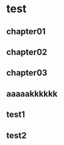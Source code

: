 <!-- readme.md -->

# test

## chapter01

## chapter02

## chapter03

## aaaaakkkkkk

## test1

## test2

